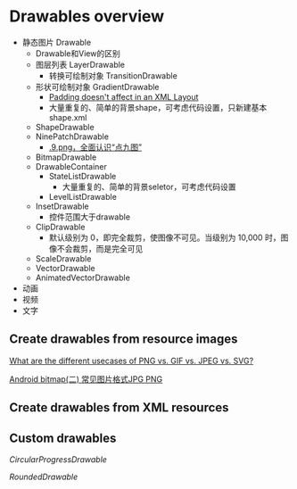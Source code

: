 # Drawables overview

+ 静态图片 Drawable
  + Drawable和View的区别
  + 图层列表 LayerDrawable
    + 转换可绘制对象 TransitionDrawable
  + 形状可绘制对象 GradientDrawable
    + [Padding doesn't affect <shape> in an XML Layout](https://stackoverflow.com/questions/1283085/padding-doesnt-affect-shape-in-an-xml-layout)
    + 大量重复的、简单的背景shape，可考虑代码设置，只新建基本shape.xml
  + ShapeDrawable
  + NinePatchDrawable
    + [.9.png，全面认识“点九图”](https://zhuanlan.zhihu.com/p/29217200)
  + BitmapDrawable
  + DrawableContainer
    + StateListDrawable
      + 大量重复的、简单的背景seletor，可考虑代码设置
    + LevelListDrawable
  + InsetDrawable
    + 控件范围大于drawable
  + ClipDrawable
    + 默认级别为 0，即完全裁剪，使图像不可见。当级别为 10,000 时，图像不会裁剪，而是完全可见
  + ScaleDrawable
  + VectorDrawable
  + AnimatedVectorDrawable
+ 动画
+ 视频
+ 文字

## Create drawables from resource images

[What are the different usecases of PNG vs. GIF vs. JPEG vs. SVG?](https://stackoverflow.com/questions/2336522/what-are-the-different-usecases-of-png-vs-gif-vs-jpeg-vs-svg)

[Android bitmap(二) 常见图片格式JPG PNG](https://www.jianshu.com/p/371028436de7)

## Create drawables from XML resources

## Custom drawables

*CircularProgressDrawable*

*RoundedDrawable*

